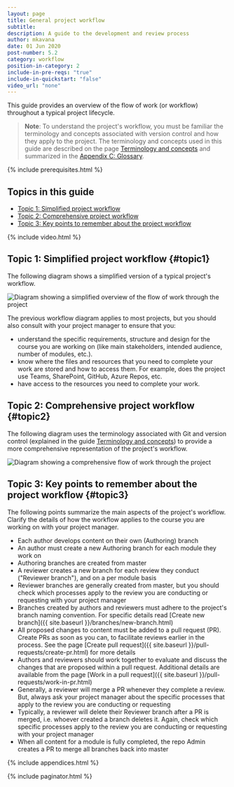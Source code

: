 ```yaml
---
layout: page
title: General project workflow
subtitle:
description: A guide to the development and review process
author: mkavana
date: 01 Jun 2020
post-number: 5.2
category: workflow
position-in-category: 2
include-in-pre-reqs: "true"
include-in-quickstart: "false"
video_url: "none"
---
```


This guide provides an overview of the flow of work (or workflow) throughout a typical project lifecycle.

> **Note**: To understand the project's workflow, you must be familiar the terminology and concepts associated with version control and how they apply to the project. The terminology and concepts used in this guide are described on the page [Terminology and concepts]({{site.baseurl}}/workflow/terminology.html) and summarized in the [Appendix C: Glossary]({{site.baseurl}}/appendices/glossary.html).

{% include prerequisites.html %}

## Topics in this guide

- [Topic 1: Simplified project workflow](#topic1)
- [Topic 2: Comprehensive project workflow](#topic2)
- [Topic 3: Key points to remember about the project workflow](#topic3)

{% include video.html %}

## Topic 1: Simplified project workflow {#topic1}

The following diagram shows a simplified version of a typical project's workflow.

![Diagram showing a simplified overview of the flow of work through the project](../assets/images/05-workflow/general/01-simple-flow.png)

The previous workflow diagram applies to most projects, but you should also consult with your project manager to ensure that you:

- understand the specific requirements, structure and design for the course you are working on (like main stakeholders, intended audience, number of modules, etc.).
- know where the files and resources that you need to complete your work are stored and how to access them. For example, does the project use Teams, SharePoint, GitHub, Azure Repos, etc.
- have access to the resources you need to complete your work.

## Topic 2: Comprehensive project workflow {#topic2}

The following diagram uses the terminology associated with Git and version control (explained in the guide [Terminology and concepts]({{site.baseurl}}/workflow/terminology.html)) to provide a more comprehensive representation of the project's workflow.

![Diagram showing a comprehensive flow of work through the project](../assets/images/05-workflow/general/02-comprehensive-flow.png)

## Topic 3: Key points to remember about the project workflow {#topic3}

The following points summarize the main aspects of the project's workflow. Clarify the details of how the workflow applies to the course you are working on with your project manager.

- Each author develops content on their own (Authoring) branch
- An author must create a new Authoring branch for each module they work on
- Authoring branches are created from master
- A reviewer creates a new branch for each review they conduct ("Reviewer branch"), and on a per module basis
- Reviewer branches are generally created from master, but you should check which processes apply to the review you are conducting or requesting with your project manager
- Branches created by authors and reviewers must adhere to the project's branch naming convention. For specific details read [Create new branch]({{ site.baseurl }}/branches/new-branch.html)
- All proposed changes to content must be added to a pull request (PR). Create PRs as soon as you can, to facilitate reviews earlier in the process. See the page [Create pull request]({{ site.baseurl }}/pull-requests/create-pr.html) for more details
- Authors and reviewers should work together to evaluate and discuss the changes that are proposed within a pull request. Additional details are available from the page [Work in a pull request]({{ site.baseurl }}/pull-requests/work-in-pr.html)
- Generally, a reviewer will merge a PR whenever they complete a review. But, always ask your project manager about the specific processes that apply to the review you are conducting or requesting
- Typically, a reviewer will delete their Reviewer branch after a PR is merged, i.e. whoever created a branch deletes it. Again, check which specific processes apply to the review you are conducting or requesting with your project manager
- When all content for a module is fully completed, the repo Admin creates a PR to merge all branches back into master

{% include appendices.html %}

{% include paginator.html %}
